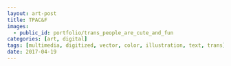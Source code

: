 ```yaml
---
layout: art-post
title: TPAC&F
images:
  - public_id: portfolio/trans_people_are_cute_and_fun
categories: [art, digital]
tags: [multimedia, digitized, vector, color, illustration, text, trans]
date: 2017-04-19
---
```

